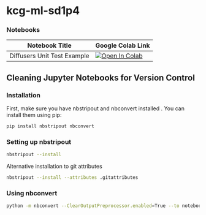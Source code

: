 # kcg-ml-sd1p4

### Notebooks
| Notebook Title | Google Colab Link |
| --- | --- |
| Diffusers Unit Test Example | [![Open In Colab](https://colab.research.google.com/assets/colab-badge.svg)](https://colab.research.google.com/github/kk-digital/kcg-ml-sd1p4/blob/main/notebooks/diffusers_unit_test.ipynb)|
## Cleaning Jupyter Notebooks for Version Control
### Installation
First, make sure you have nbstripout and nbconvert installed . You can install them using pip:
```sh
pip install nbstripout nbconvert
```
### Setting up nbstripout

```sh
nbstripout --install
```
Alternative installation to git attributes
```sh
nbstripout --install --attributes .gitattributes
```
### Using nbconvert
```sh
python -m nbconvert --ClearOutputPreprocessor.enabled=True --to notebook *.ipynb --inplace
```
